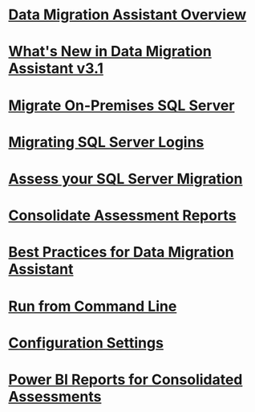 # [Data Migration Assistant Overview](dma-overview.md)

# [What's New in Data Migration Assistant v3.1](dma-whatsnewv31.md)
# [Migrate On-Premises SQL Server](dma-migrateonpremsql.md)
# [Migrating SQL Server Logins](dma-migrateserverlogins.md)
# [Assess your SQL Server Migration](dma-assesssqlonprem.md)
# [Consolidate Assessment Reports](dma-consolidatereports.md)
# [Best Practices for Data Migration Assistant](dma-bestpractices.md)
# [Run from Command Line](dma-commandline.md)
# [Configuration Settings](dma-configurationsettings.md)
# [Power BI Reports for Consolidated Assessments](dma-powerbiassesreport.md)

